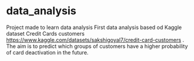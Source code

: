 # data_analysis
Project made to learn data analysis
First data analysis based od Kaggle dataset Credit Cards customers https://www.kaggle.com/datasets/sakshigoyal7/credit-card-customers .
The aim is to predict which groups of customers have a higher probability of card deactivation in the future.
